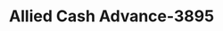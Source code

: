 ---
f_zip-code: 46074
f_state-code: IN
title: Allied Cash Advance-3895
f_phone: 317-867-3820
f_city-only: Westfield
f_address: 17431 Carey Rd Westfield
f_location-unique-id: '3895'
slug: allied-cash-advance-3895
updated-on: '2024-05-30T13:46:58.046Z'
created-on: '2024-05-30T13:36:59.803Z'
published-on: '2024-05-30T13:54:32.469Z'
f_city-state: cms/city/westfield-in.md
f_company: cms/company/allied-cash-advance.md
f_state: cms/state/indiana.md
layout: '[payday-loan].html'
tags: payday-loan
---